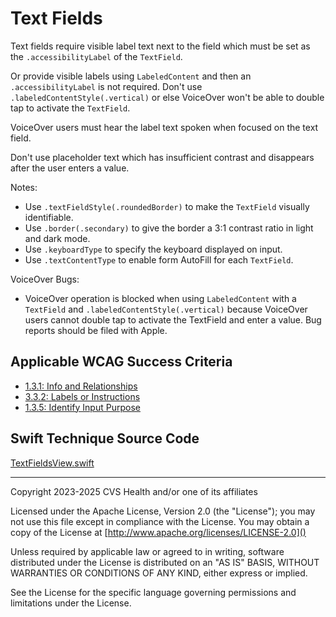 # Text Fields
Text fields require visible label text next to the field which must be set as the `.accessibilityLabel` of the `TextField`.

Or provide visible labels using `LabeledContent` and then an `.accessibilityLabel` is not required. Don't use `.labeledContentStyle(.vertical)` or else VoiceOver won't be able to double tap to activate the `TextField`.

VoiceOver users must hear the label text spoken when focused on the text field.

Don't use placeholder text which has insufficient contrast and disappears after the user enters a value. 

Notes:

* Use `.textFieldStyle(.roundedBorder)` to make the `TextField` visually identifiable. 
* Use `.border(.secondary)` to give the border a 3:1 contrast ratio in light and dark mode. 
* Use `.keyboardType` to specify the keyboard displayed on input. 
* Use `.textContentType` to enable form AutoFill for each `TextField`.

VoiceOver Bugs:
- VoiceOver operation is blocked when using `LabeledContent` with a `TextField` and `.labeledContentStyle(.vertical)` because VoiceOver users cannot double tap to activate the TextField and enter a value. Bug reports should be filed with Apple. 

## Applicable WCAG Success Criteria
- [1.3.1: Info and Relationships](https://www.w3.org/WAI/WCAG22/Understanding/info-and-relationships)
- [3.3.2: Labels or Instructions](https://www.w3.org/WAI/WCAG22/Understanding/labels-or-instructions)
- [1.3.5: Identify Input Purpose](https://www.w3.org/WAI/WCAG22/Understanding/identify-input-purpose)

## Swift Technique Source Code
[TextFieldsView.swift](../iOSswiftUIa11yTechniques/TextFieldsView.swift)

----

Copyright 2023-2025 CVS Health and/or one of its affiliates

Licensed under the Apache License, Version 2.0 (the "License");
you may not use this file except in compliance with the License.
You may obtain a copy of the License at
[http://www.apache.org/licenses/LICENSE-2.0]()

Unless required by applicable law or agreed to in writing, software
distributed under the License is distributed on an "AS IS" BASIS,
WITHOUT WARRANTIES OR CONDITIONS OF ANY KIND, either express or implied.

See the License for the specific language governing permissions and
limitations under the License.
